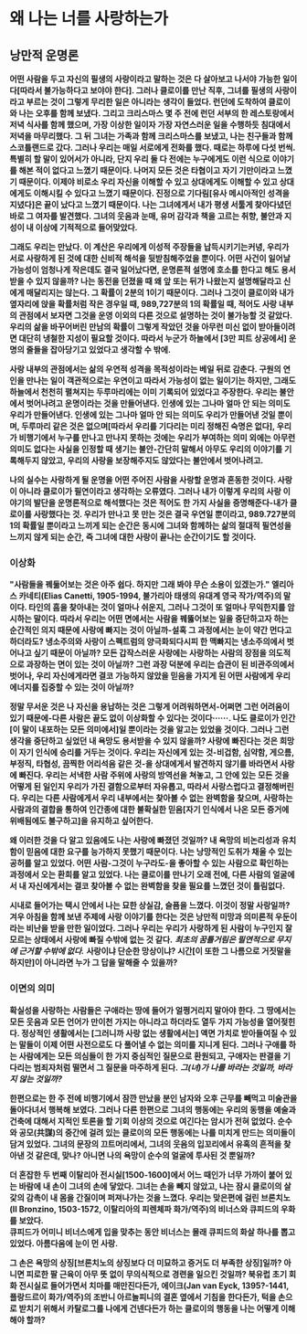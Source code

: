 # 왜 나는 너를 사랑하는가

## 낭만적 운명론

**어떤 사람을 두고 자신의 필생의 사랑이라고 말하는 것은 다 살아보고 나서야 가능한 일이다[따라서 불가능하다고 보야야 한다]. 그러나 클로이를 만난 직후, 그녀를 필생의 사랑이라고 부르는 것이 그렇게 무리한 일은 아니라는 생각이 들었다. 런던에 도착하여 클로이와 나는 오후를 함께 보냈다. 그리고 크리스마스 몇 주 전에 런던 서부의 한 레스토랑에서 저녁 식사를 함께 했으며, 가장 이상한 일이자 가장 자연스러운 일을 수행하듯 침대에서 저녁을 마무리했다. 그 뒤 그녀는 가족과 함께 크리스마스를 보냈고, 나는 친구들과 함께 스코틀랜드로 갔다. 그러나 우리는 매일 서로에게 전화를 했다. 때로는 하루에 다섯 번씩. 특별히 할 말이 있어서가 아니라, 단지 우리 둘 다 전에는 누구에게도 이런 식으로 이야기를 해본 적이 없다고 느꼈기 때문이다. 나머지 모든 것은 타협이고 자기 기만이라고 느꼈기 때문이다. 이제야 비로소 우리 자신을 이해할 수 있고 상대에게도 이해할 수 있고 상대에게도 이해시킬 수 있다고 느꼈기 때문이다. 진정으로 기다림[유사 메시아적인 성격을 지녔다]은 끝이 났다고 느꼈기 때문이다. 나는 그녀에게서 내가 평생 서툴게 찾아다녔던 바로 그 여자를 발견했다. 그녀의 웃음과 눈매, 유머 감각과 책을 고르는 취향, 불안과 지성이 내 이상에 기적적으로 들어맞았다.**

**그래도 우리는 만났다. 이 계산은 우리에게 이성적 주장들을 납득시키기는커녕, 우리가 서로 사랑하게 된 것에 대한 신비적 해석을 뒷받침해주었을 뿐이다. 어떤 사건이 일어날 가능성이 엄청나게 작은데도 결국 일어났다면, 운명론적 설명에 호소를 한다고 해도 용서받을 수 있지 않을까? 나는 동전을 던졌을 때 왜 앞 또는 뒤가 나왔는지 설명해달라고 신에게 매달리지는 않는다. 그 확률이 2분의 1이기 때문이다. 그러나 그것이 클로이와 내가 옆자리에 앉을 확률처럼 작은 경우일 때, 989,727분의 1의 확률일 때, 적어도 사랑 내부의 관점에서 보자면 그것을 운영 이외의 다른 것으로 설명하는 것이 불가능할 것 같았다. 우리의 삶을 바꾸어버린 만남의 확률이 그렇게 작았던 것을 아무런 미신 없이 받아들이려면 대단히 냉철한 지성이 필요할 것이다. 따라서 누군가 하늘에서 [3만 피트 상공에서] 운명의 줄들을 잡아당기고 있었다고 생각할 수 밖에.**

**사랑 내부의 관점에서는 삶의 우연적 성격을 목적성이라는 베일 뒤로 감춘다. 구원의 연인을 만나는 일이 객관적으로는 우연이고 따라서 가능성이 없는 일이기는 하지만, 그래도 하늘에서 천천히 펼쳐지는 두루마리에는 이미 기록되어 있었다고 주장한다. 우리는 불안에서 벗어나려고 운명이라는 것을 만들어낸다. 인생에 있는 그나마 얼마 안 되는 의미도 우리가 만들어낸다. 인생에 있는 그나마 얼마 안 되는 의미도 우리가 만들어낸 것일 뿐이며, 두루마리 같은 것은 없으며[따라서 우리를 기다리는 미리 정해진 숙명은 없다], 우리가 비행기에서 누구를 만나고 만나지 못하는 것에는 우리가 부여하는 의미 외에는 아무런 의미도 없다는 사실을 인정할 때 생기는 불안-간단히 말해서 아무도 우리의 이야기를 기록해두지 않았고, 우리의 사랑을 보장해주지도 않았다는 불안에서 벗어나려고.**

**나의 실수는 사랑하게 될 운명을 어떤 주어진 사람을 사랑할 운명과 혼동한 것이다. 사랑이 아니라 클로이가 필연이라고 생각하는 오류였다. 그러나 내가 이렇게 우리의 사랑 이야기의 발단을 운명론적으로 해석했다는 것은 적어도 한 가지 사실을 증명해준다-내가 클로이를 사랑했다는 것. 우리가 만나고 못 만는 것은 결국 우연일 뿐이라고, 989.727분의 1의 확률일 뿐이라고 느끼게 되는 순간은 동시에 그녀와 함께하는 삶의 절대적 필연성을 느끼지 않게 되는 순간, 즉 그녀에 대한 사랑이 끝나는 순간이기도 할 것이다.**

### 이상화

**"사람들을 꿰둟어보는 것은 아주 쉽다. 하지만 그래 봐야 무슨 소용이 있겠는가." 엘리아스 카네티(Elias Canetti, 1905-1994, 불가리아 태생의 유대계 영국 작가/역주)의 말이다. 타인의 흠을 찾아내는 것이 얼마나 쉬운지, 그러나 그것이 또 얼마나 무익한지를 암시하는 말이다. 따라서 우리는 어떤 면에서는 사람을 꿰뚫어보는 일을 중단하고자 하는 순간적인 의지 때문에 사랑에 빠지는 것이 아닐까-설혹 그 과정에서는 눈이 약간 먼다고 하더라도? 냉소주의와 사랑이 스펙트럼의 양극화되다시피 한 맥빠지는 냉소주의에서 벗어나고 싶기 때문이 아닐까? 모든 갑작스러운 사랑에는 사랑하는 사람의 장점을 의도적으로 과장하는 면이 있는 것이 아닐까? 그런 과장 덕분에 우리는 습관이 된 비관주의에서 벗어나, 우리 자신에게라면 결코 가능하지 않았을 믿음을 가지게 된 어떤 사람에게 우리 에너지를 집중할 수 있는 것이 아닐까?**

**정말 무서운 것은 나 자신을 용납하는 것은 그렇게 어려워하면서-어쩌면 그런 어려움이 있기 때문에-다른 사람은 끝도 없이 이상화할 수 있다는 것이다······. 나도 클로이가 인간[이 말이 내포하는 모든 의미에서]일 뿐이라는 것을 알고는 있었을 것이다. 그러나 그런 생각을 중단하고 싶었던 내 욕망도 용서받을 수 있지 않을까? 사랑에 빠진다는 것은 희망이 자기 인식에 승리를 거두는 것이다. 우리는 자신에게 있는 것-비겁함, 심약함, 게으름, 부정직, 타협성, 끔찍한 어리석음 같은 것-을 상대에게서 발견하지 않기를 바라면서 사랑에 빠진다. 우리는 서낵한 사람 주위에 사랑의 방역선을 쳐놓고, 그 안에 있는 모든 것을 어떻게 된 일인지 우리가 가진 결함으로부터 자유롭고, 따라서 사랑스럽다고 결정해버린다. 우리는 다른 사람에게서 우리 내부에서는 찾아볼 수 없는 완벽함을 찾으며, 사랑하는 사람과의 결합을 통하여 인간종에 대한 불확실한 믿음[자기 인식에서 나온 모든 증거에 위배됨에도 불구하고]을 유지하고 싶어한다.**

**왜 이러한 것을 다 알고 있음에도 나는 사랑에 빠졌던 것일까? 내 욕망의 비논리성과 유치함이 믿음에 대한 요구를 능가하지 못했기 때문이다. 나는 낭망적인 도취가 채울 수 있는 공허를 알고 있었다. 어떤 사람-그것이 누구라도-을 좋아할 수 있는 사람으로 확인하는 과정에서 오는 환희를 알고 있었다. 나는 클로이를 만나기 오래 전에, 다른 사람의 얼굴에서 내 자신에게서는 결코 찾아볼 수 없는 완벽함을 찾을 필요를 느꼈던 것이 틀림없다.**

**시내로 들어가는 택시 안에서 나는 묘한 상실감, 슬픔을 느꼈다. 이것이 정말 사랑일까? 겨우 아침을 함께 보낸 주제에 사랑 이야기를 한다는 것은 낭만적 미망과 의미론적 우둔이라는 비난을 받을 만한 일이었다. 그러나 우리는 우리가 사랑하게 된 사람이 누구인지 잘 모르는 상태에서 사랑에 빠질 수밖에 없는 것 같다.** **_최초의 꿈틀거림은 필연적으로 무지에 근거할 수밖에 없다._** **사랑이냐 단순한 망상이냐? 시간[이 또한 그 나름으로 거짓말을 하지만]이 아니라면 누가 그 답을 말해줄 수 있을까?**

### 이면의 의미

**확실성을 사랑하는 사람들은 구애라는 땅에 들어가 얼쩡거리지 말아야 한다. 그 땅에서는 모든 웃음과 모든 언어가 만이천 가지는 아니라고 하더라도 열두 가지 가능성을 열어젖힌다. 정상적인 생활에서는 [그러니까 사랑 없는 생활에서는] 액면 가치로 받아들여질 수 있는 말들이 이제 어떤 사전으로도 다 풀어낼 수 없는 의미를 지니게 된다. 그러나 구애를 하는 사람에게는 모든 의심들이 한 가지 중심적인 질문으로 환원되고, 구애자는 판결을 기다리는 범죄자처럼 떨면서 그 질문을 마주하게 된다.** ***그(녀)가 나를 바라는 것일까, 바라지 않는 것일까?***

**한편으로는 한 주 전에 비행기에서 잠깐 만났을 분인 남자와 오후 근무를 빼먹고 미술관을 돌아다녀서 행복해 보였다. 그러나 다른 한편으로 그녀의 행동에는 우리의 동행을 예술과 건축에 대해서 지적인 토론을 할 기회 이상의 것으로 여긴다는 암시가 전혀 없었다. 순수와 공모(共謀)의 중간에 걸려 있는 클로이의 모든 행동에는 나를 미치게 만드는 의미들이 담겨 있었다. 그녀의 문장의 끄트머리에서, 그녀의 웃음의 입꼬리에서 유혹의 흔적을 찾아낸 것 같은데, 맞나? 아니면 나의 욕망이 순수의 얼굴에 투사된 것 뿐일까?**

**더 혼잡한 두 번째 이탈리아 전시실[1500-1600]에서 어느 때인가 너무 가까이 붙어 있는 바람에 내 손이 그녀의 손에 닿았다. 그녀는 손을 빼지 않았고, 나는 잠시 클로이의 살갗의 감촉이 내 몸을 간질이며 퍼져나가는 것을 느꼈다. 우리는 맞은편에 걸린 브론치노(II Bronzino, 1503-1572, 이탈리아의 피렌체파 화가/역주)의 비너스와 큐피드의 우화를 보았다.**  
**큐피드가 어미니 비너스에게 입을 맞추는 동안 비너스는 몰래 큐피드의 화살 하나를 뽑고 있었다. 아름다움에 눈이 먼 사랑.**

**그 손은 욕망의 상징[브론치노의 상징보다 더 미묘하고 증거도 더 부족한 상징]일까? 아니면 피로한 팔 근육이 아무 뜻 없이 무의식적으로 경련을 일으킨 것일까? 북유럽 초기 회화 전시실로 들어가면서 치마를 매만진다든가, 에이크(Jan van Eyck, 1395?-1441, 플랑드르이 화가/역주)의 조반니 아르놀피니의 결혼 옆에서 기침을 한다든가, 턱을 손으로 받치기 위해서 카탈로그를 나에게 건넨다든가 하는 클로이의 행동을 나는 어떻게 이해해야 할까?**